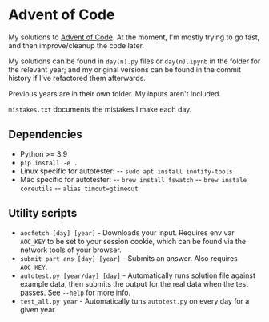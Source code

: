 # Advent of Code
My solutions to [Advent of Code](https://adventofcode.com).
At the moment, I'm mostly trying to go fast, and then improve/cleanup the code later.

My solutions can be found in `day(n).py` files or `day(n).ipynb` in the folder for the relevant year; and my original versions can be found in the commit history if I've refactored them afterwards.

Previous years are in their own folder.
My inputs aren't included.

`mistakes.txt` documents the mistakes I make each day.

## Dependencies
- Python >= 3.9
- `pip install -e .` 
- Linux specific for autotester:
-- `sudo apt install inotify-tools` 
- Mac specific for autotester:
-- `brew install fswatch` 
-- `brew instale coreutils` 
-- `alias timout=gtimeout` 

## Utility scripts
- `aocfetch [day] [year]` - Downloads your input. Requires env var `AOC_KEY` to be set to your session cookie, which can be found via the network tools of your browser.
- `submit part ans [day] [year]` - Submits an answer. Also requires `AOC_KEY`.
- `autotest.py [year/day] [day]` - Automatically runs solution file against example data, then submits the output for the real data when the test passes. See `--help` for more info.
- `test_all.py year` - Automatically tuns `autotest.py` on every day for a given year